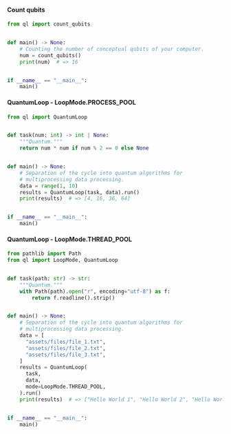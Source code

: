 #### Count qubits

```py title="main.py" linenums="1"
from ql import count_qubits


def main() -> None:
    # Counting the number of conceptual qubits of your computer.
    num = count_qubits()
    print(num)  # => 16


if __name__ == "__main__":
    main()
```

#### QuantumLoop - LoopMode.PROCESS_POOL

```py title="main.py" linenums="1"
from ql import QuantumLoop


def task(num: int) -> int | None:
    """Quantum."""
    return num * num if num % 2 == 0 else None


def main() -> None:
    # Separation of the cycle into quantum algorithms for
    # multiprocessing data processing.
    data = range(1, 10)
    results = QuantumLoop(task, data).run()
    print(results)  # => [4, 16, 36, 64]


if __name__ == "__main__":
    main()
```

#### QuantumLoop - LoopMode.THREAD_POOL

```py title="main.py" linenums="1"
from pathlib import Path
from ql import LoopMode, QuantumLoop


def task(path: str) -> str:
    """Quantum."""
    with Path(path).open("r", encoding="utf-8") as f:
        return f.readline().strip()


def main() -> None:
    # Separation of the cycle into quantum algorithms for
    # multiprocessing data processing.
    data = [
      "assets/files/file_1.txt",
      "assets/files/file_2.txt",
      "assets/files/file_3.txt",
    ]
    results = QuantumLoop(
      task,
      data,
      mode=LoopMode.THREAD_POOL,
    ).run()
    print(results)  # => ["Hello World 1", "Hello World 2", "Hello World 3"]


if __name__ == "__main__":
    main()
```
